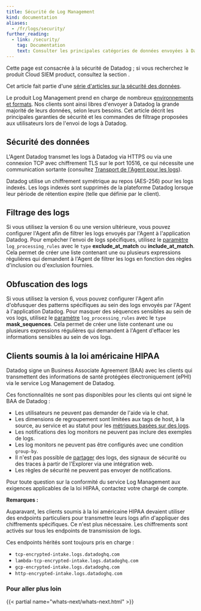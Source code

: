```yaml
---
title: Sécurité de Log Management
kind: documentation
aliases:
  - /fr/logs/security/
further_reading:
  - link: /security/
    tag: Documentation
    text: Consulter les principales catégories de données envoyées à Datadog
---
```

<div class="alert alert-info">Cette page est consacrée à la sécurité de Datadog ; si vous recherchez le produit Cloud SIEM product, consultez la section <a href="/security_monitoring" target="_blank"></a>.</div>

Cet article fait partie d'une [série d'articles sur la sécurité des données][1].

Le produit Log Management prend en charge de nombreux [environnements et formats][2]. Nos clients sont ainsi libres d'envoyer à Datadog la grande majorité de leurs données, selon leurs besoins. Cet article décrit les principales garanties de sécurité et les commandes de filtrage proposées aux utilisateurs lors de l'envoi de logs à Datadog.

## Sécurité des données

L'Agent Datadog transmet les logs à Datadog via HTTPS ou via une connexion TCP avec chiffrement TLS sur le port 10516, ce qui nécessite une communication sortante (consultez [Transport de l'Agent pour les logs][3]).

Datadog utilise un chiffrement symétrique au repos (AES-256) pour les logs indexés. Les logs indexés sont supprimés de la plateforme Datadog lorsque leur période de rétention expire (telle que définie par le client).

## Filtrage des logs

Si vous utilisez la version 6 ou une version ultérieure, vous pouvez configurer l'Agent afin de filtrer les logs envoyés par l'Agent à l'application Datadog. Pour empêcher l'envoi de logs spécifiques, utilisez le [paramètre][4] `log_processing_rules` avec le `type` **exclude_at_match** ou **include_at_match**. Cela permet de créer une liste contenant une ou plusieurs expressions régulières qui demandent à l'Agent de filtrer les logs en fonction des règles d'inclusion ou d'exclusion fournies.

## Obfuscation des logs

Si vous utilisez la version 6, vous pouvez configurer l'Agent afin d'obfusquer des patterns spécifiques au sein des logs envoyés par l'Agent à l'application Datadog. Pour masquer des séquences sensibles au sein de vos logs, utilisez le [paramètre][5] `log_processing_rules` avec le `type` **mask_sequences**. Cela permet de créer une liste contenant une ou plusieurs expressions régulières qui demandent à l'Agent d'effacer les informations sensibles au sein de vos logs.

## Clients soumis à la loi américaine HIPAA

Datadog signe un Business Associate Agreement (BAA) avec les clients qui transmettent des informations de santé protégées électroniquement (ePHI) via le service Log Management de Datadog.

Ces fonctionnalités ne sont pas disponibles pour les clients qui ont signé le BAA de Datadog :

* Les utilisateurs ne peuvent pas demander de l'aide via le chat.
* Les dimensions de regroupement sont limitées aux tags de host, à la source, au service et au statut pour les [métriques basées sur des logs][6].
* Les notifications des log monitors ne peuvent pas inclure des exemples de logs.
* Les log monitors ne peuvent pas être configurés avec une condition `group-by`.
* Il n'est pas possible de [partager][7] des logs, des signaux de sécurité ou des traces à partir de l'Explorer via une intégration web.
* Les règles de sécurité ne peuvent pas envoyer de notifications.

Pour toute question sur la conformité du service Log Management aux exigences applicables de la loi HIPAA, contactez votre chargé de compte.

**Remarques :**

Auparavant, les clients soumis à la loi américaine HIPAA devaient utiliser des endpoints particuliers pour transmettre leurs logs afin d'appliquer des chiffrements spécifiques. Ce n'est plus nécessaire. Les chiffrements sont activés sur tous les endpoints de transmission de logs.

Ces endpoints hérités sont toujours pris en charge :

* `tcp-encrypted-intake.logs.datadoghq.com`
* `lambda-tcp-encrypted-intake.logs.datadoghq.com`
* `gcp-encrypted-intake.logs.datadoghq.com`
* `http-encrypted-intake.logs.datadoghq.com`

### Pour aller plus loin

{{< partial name="whats-next/whats-next.html" >}}

[1]: /fr/security/
[2]: /fr/logs/log_collection/
[3]: /fr/agent/logs/log_transport
[4]: /fr/agent/logs/advanced_log_collection/#filter-logs
[5]: /fr/agent/logs/advanced_log_collection/#scrub-sensitive-data-from-your-logs
[6]: /fr/logs/logs_to_metrics/
[7]: /fr/logs/explorer/#share-views
